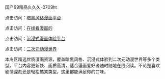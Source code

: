 国产99精品久久久-0709ht

点击访问：<a href="https://heiliaoe8ajia.pages.dev">暗黑风格漫画平台</a>

点击访问：<a href="https://heiliaoxqkkct.pages.dev">在线看漫画的</a>

点击访问：<a href="https://heiliaoxwd5i8.pages.dev">沉浸式漫画体验平台</a>

点击访问：<a href="https://heiliaowt0d7p.pages.dev">二次元动漫世界</a>

本专区精选优质漫画资源，覆盖暗黑风格、沉浸式体验到二次元动漫世界等多个类型。平台内容更新快、画质高清，适合漫画爱好者随时随地在线阅读。不论是喜欢剧情深刻还是轻松搞笑类型，这里都能满足你的口味。

<span style="display:none;">[Canonical link](https://github.com/sap20250709/sap3 ）</span>
